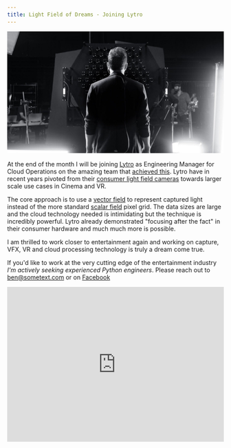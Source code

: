 ```yaml
---
title: Light Field of Dreams - Joining Lytro
---
```


<img src="assets/images/lytro-Immerge-light-field_featured-640x360@2x.jpg"/>

At the end of the month I will be joining [Lytro](lytro.com) as Engineering Manager for Cloud Operations on the amazing team that [achieved this](http://blog.lytro.com/cloud-processing-for-light-field-data/). Lytro have in recent years pivoted from their [consumer light field cameras](https://www.lytro.com/press/releases/lytro-inc-unveils-the-worlds-first-consumer-light-field-camera) towards larger scale use cases in Cinema and VR. 

The core approach is to use a [vector field](https://en.wikipedia.org/wiki/Vector_field) to represent captured light instead of the more standard [scalar field](https://en.wikipedia.org/wiki/Scalar_field) pixel grid. The data sizes are large and the cloud technology needed is intimidating but the technique is incredibly powerful. Lytro already demonstrated "focusing after the fact" in their consumer hardware and much much more is possible.

I am thrilled to work closer to entertainment again and working on capture, VFX, VR and cloud processing technology is truly a dream come true.

If you'd like to work at the very cutting edge of the entertainment industry *I'm actively seeking experienced Python engineers*. Please reach out to ben@sometext.com or on [Facebook](https://www.facebook.com/benjaminmorrow)

<iframe src="https://player.vimeo.com/video/213266879" width="100%" height="360" style="display: block;" frameborder="0" webkitallowfullscreen mozallowfullscreen allowfullscreen></iframe>
